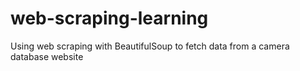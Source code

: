 # web-scraping-learning
Using web scraping with BeautifulSoup to fetch data from a camera database website
